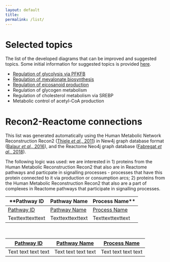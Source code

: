 ```yaml
---
layout: default
title: 
permalink: /list/
---
```



# Selected topics

The list of the developed diagrams that can be improved and suggested topics. Some initial information for suggested topics is provided [here](https://docs.google.com/document/d/1gk5YU7tp95t3LJwD252geeZupY-QJU6CikFAbsRQeRI/edit?usp=sharing).

* <a href="/glycolysis/">Regulation of glycolysis via PFKFB</a>
* <a href="/mevalonate/">Regulation of mevalonate biosynthesis</a>
* <a href="/eicosanoids/">Regulation of eicosanoid production</a>
* Regulation of glycogen metabolism
* Regulation of cholesterol metabolism via SREBP
* Metabolic control of acetyl-CoA production

# Recon2-Reactome connections

This list was generated automatically using the Human Metabolic Network Reconstruction Recon2 ([Thiele *et al*., 2011](https://doi.org/10.1038/nbt.2488)) in New4j graph database format ([Balaur *et al*., 2016](https://doi.org/10.1093/bioinformatics/btw731)), and the Reactome Neo4j graph database ([Fabregat *et al*., 2018](https://doi.org/10.1371/journal.pcbi.1005968)).

The following logic was used: we are interested in 1) proteins from the Human Metabolic Reconstruction Recon2 that also are in Reactome pathways and particpate in signalling processes - processes that have this protein connected to it via production or consumption arcs; 2) proteins from the Human Metabolic Reconstruction Recon2 that also are a part of complexes in Reactome pathways that participate in signalling processes.


**Pathway ID | Pathway Name | Process Name**
---|---|---
[Pathway ID](https://reactome.org/) | [Pathway Name](https://reactome.org/) | [Process Name](https://reactome.org/PathwayBrowser/)
Texttexttexttext | Texttexttexttext | Texttexttexttext

<br />

<a href="https://reactome.org/">Pathway ID</a> | <a href="https://reactome.org/">Pathway Name</a> | <a href="https://reactome.org/PathwayBrowser/">Process Name</a>
---|---|---
Text text text text | Text text text text | Text text text text


